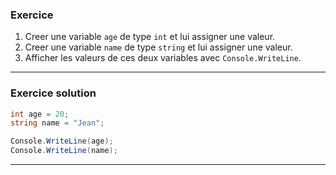 
### Exercice

1. Creer une variable `age` de type `int` et lui assigner une valeur.
2. Creer une variable `name` de type `string` et lui assigner une valeur.
3. Afficher les valeurs de ces deux variables avec `Console.WriteLine`.

---

### Exercice solution

```csharp
int age = 20;
string name = "Jean";

Console.WriteLine(age);
Console.WriteLine(name);
```

---

